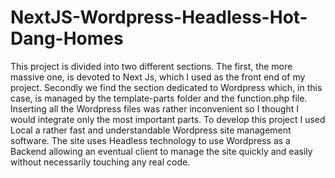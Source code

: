 # NextJS-Wordpress-Headless-Hot-Dang-Homes

This project is divided into two different sections. The first, the more massive one, is devoted to Next Js, which I used as the front end of my project. Secondly we find the section dedicated to Wordpress which, in this case, is managed by the template-parts folder and the function.php file. Inserting all the Wordpress files was rather inconvenient so I thought I would integrate only the most important parts. To develop this project I used Local a rather fast and understandable Wordpress site management software. 
The site uses Headless technology to use Wordpress as a Backend allowing an eventual client to manage the site quickly and easily without necessarily touching any real code. 
